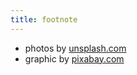 ```yaml
---
title: footnote
---
```


- photos by [unsplash.com](https://unsplash.com)
- graphic by [pixabay.com](https://pixabay.com)
